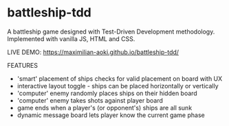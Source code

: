 # battleship-tdd

A battleship game designed with Test-Driven Development methodology. Implemented with vanilla JS, HTML and CSS.

LIVE DEMO: https://maximilian-aoki.github.io/battleship-tdd/

FEATURES

- 'smart' placement of ships checks for valid placement on board with UX
- interactive layout toggle - ships can be placed horizontally or vertically
- 'computer' enemy randomly places ships on their hidden board
- 'computer' enemy takes shots against player board
- game ends when a player's (or opponent's) ships are all sunk
- dynamic message board lets player know the current game phase
